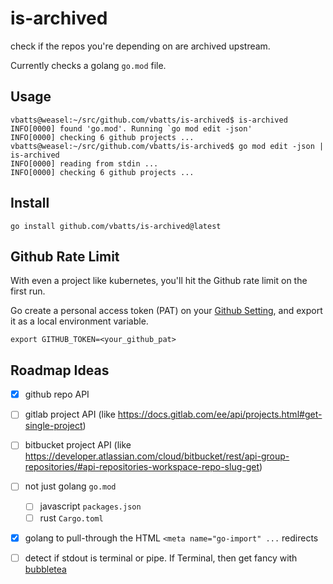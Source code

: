 # is-archived

check if the repos you're depending on are archived upstream.

Currently checks a golang `go.mod` file.

## Usage

```shell
vbatts@weasel:~/src/github.com/vbatts/is-archived$ is-archived
INFO[0000] found 'go.mod'. Running `go mod edit -json'
INFO[0000] checking 6 github projects ...
vbatts@weasel:~/src/github.com/vbatts/is-archived$ go mod edit -json | is-archived
INFO[0000] reading from stdin ...
INFO[0000] checking 6 github projects ...
```

## Install

```shell
go install github.com/vbatts/is-archived@latest
```

## Github Rate Limit

With even a project like kubernetes, you'll hit the Github rate limit on the first run.

Go create a personal access token (PAT) on your [Github Setting](https://github.com/settings/tokens?type=beta), and export it as a local environment variable.

```shell
export GITHUB_TOKEN=<your_github_pat>
```

## Roadmap Ideas

- [x] github repo API
- [ ] gitlab project API (like https://docs.gitlab.com/ee/api/projects.html#get-single-project)
- [ ] bitbucket project API (like https://developer.atlassian.com/cloud/bitbucket/rest/api-group-repositories/#api-repositories-workspace-repo-slug-get)
- [ ] not just golang `go.mod`
  - [ ] javascript `packages.json`
  - [ ] rust `Cargo.toml`
- [x] golang to pull-through the HTML `<meta name="go-import" ...` redirects
- [ ] detect if stdout is terminal or pipe. If Terminal, then get fancy with [bubbletea](https://github.com/charmbracelet/bubbletea)

